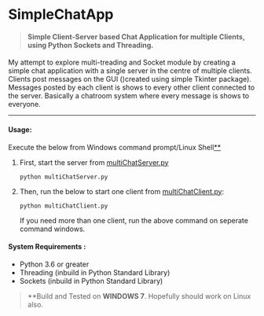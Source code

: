 # SimpleChatApp
>#### Simple Client-Server based Chat Application for multiple Clients, using Python Sockets and Threading.

My attempt to explore multi-treading and Socket module by creating a simple
chat application with a single server in the centre of multiple clients. Clients
post messages on the GUI ()created using simple Tkinter package). Messages posted
by each client is shows to every other client connected to the server.
Basically a chatroom system where every message is shows to everyone.

----

#### Usage:

Execute the below from Windows command prompt/Linux Shell[**](#footnote)
1. First, start the server from [multiChatServer.py](multiChatServer.py)
   ```
   python multiChatServer.py
   ```
2. Then, run the below to start one client from [multiChatClient.py](multiChatClient.py):
   ```
   python multiChatClient.py
   ```
   If you need more than one client, run the above command on seperate command windows. 

#### System Requirements :
 * Python 3.6 or greater
 * Threading (inbuild in Python Standard Library)
 * Sockets (inbuild in Python Standard Library)


> **Build and Tested on __WINDOWS 7__. Hopefully should work on Linux also.
